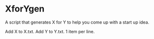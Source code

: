 # XforYgen
A script that generates X for Y to help you come up with a start up idea.

Add X to X.txt.
Add Y to Y.txt.
1 item per line.
